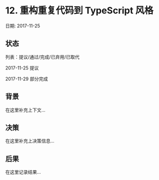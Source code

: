 # 12. 重构重复代码到 TypeScript 风格

日期: 2017-11-25

## 状态

列表：提议/通过/完成/已弃用/已取代

2017-11-25 提议
 
2017-11-29 部分完成 

## 背景

在这里补充上下文...

## 决策

在这里补充上决策信息...

## 后果

在这里记录结果...
